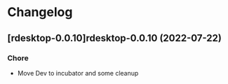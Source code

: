 # Changelog



## [rdesktop-0.0.10]rdesktop-0.0.10 (2022-07-22)

### Chore

- Move Dev to incubator and some cleanup
  
  